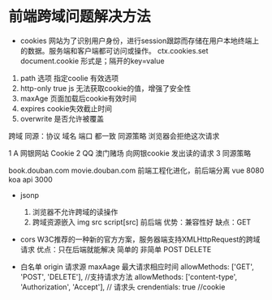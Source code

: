 # 前端跨域问题解决方法
  - cookies
    网站为了识别用户身份，进行session跟踪而存储在用户本地终端上的数据。服务端和客户端都可访问或操作。
    ctx.cookies.set document.cookie 形式是；隔开的key=value
  1. path 选项
    指定coolie 有效选项
  2. http-only
    true js 无法获取cookie的值，增强了安全性
  3. maxAge
    页面加载后cookie有效时间
  4. expires
    cookie失效截止时间
  5. overwrite
    是否允许被覆盖

跨域
同源：协议 域名 端口 都一致
同源策略 浏览器会拒绝这次请求

1 A 网银网站 Cookie
2 QQ 澳门赌场 向网银cookie 发出读的请求
3 同源策略

book.douban.com movie.douban.com
前端工程化进化，前后端分离 vue 8080 koa api 3000


  - jsonp
    1. 浏览器不允许跨域的读操作
    2. 跨域资源嵌入 img src script[src]
    前后端
    优势：兼容性好
    缺点：GET

  - cors
   W3C推荐的一种新的官方方案，服务器端支持XMLHttpRequest的跨域请求
   优点：只在后端就能解决 简单的
   非简单 POST DELETE 
  - 白名单 
   origin 请求源
   maxAage 最大请求相应时间
   allowMethods: ['GET', 'POST', 'DELETE'], //支持请求方法
    allowMethods: ['content-type', 'Authorization', 'Accept'], // 请求头
    crendentials: true //cookie